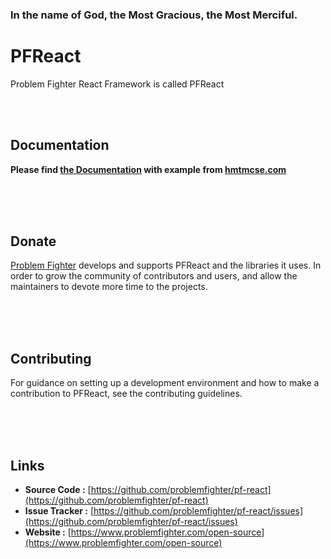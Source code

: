 ### In the name of God, the Most Gracious, the Most Merciful.

# PFReact
Problem Fighter React Framework is called PFReact


<br/><br/>
## Documentation
**Please find [the Documentation]() with example from [hmtmcse.com]()**


<br/><br/><br/>
## Donate
[Problem Fighter](https://www.problemfighter.com/) develops and supports PFReact and the libraries it uses. In order to grow
the community of contributors and users, and allow the maintainers to devote more time to the projects.


<br/><br/><br/>
## Contributing
For guidance on setting up a development environment and how to make a contribution to PFReact, see the contributing guidelines.


<br/><br/><br/>
## Links
* **Source Code :** [https://github.com/problemfighter/pf-react](https://github.com/problemfighter/pf-react)
* **Issue Tracker :** [https://github.com/problemfighter/pf-react/issues](https://github.com/problemfighter/pf-react/issues)
* **Website :** [https://www.problemfighter.com/open-source](https://www.problemfighter.com/open-source)
